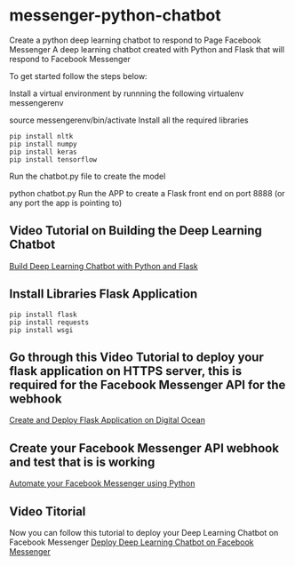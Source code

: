 # messenger-python-chatbot
Create a python deep learning chatbot to respond to Page Facebook Messenger
A deep learning chatbot created with Python and Flask that will respond to Facebook Messenger



To get started follow the steps below:

Install a virtual environment by runnning the following
virtualenv messengerenv


source messengerenv/bin/activate
Install all the required libraries
```
pip install nltk
pip install numpy
pip install keras
pip install tensorflow
```

Run the chatbot.py file to create the model

python chatbot.py
Run the APP to create a Flask front end on port 8888 (or any port the app is pointing to)



## Video Tutorial on Building the Deep Learning Chatbot
[Build Deep Learning Chatbot with Python and Flask](https://www.youtube.com/watch?v=8HifpykuTI4)



## Install Libraries Flask Application
```
pip install flask
pip install requests
pip install wsgi
```


## Go through this Video Tutorial to deploy your flask application on HTTPS server, this is required for the Facebook Messenger API for the webhook
[Create and Deploy Flask Application on Digital Ocean](https://www.youtube.com/watch?v=RP8nhiiQnTc)



## Create your Facebook Messenger API webhook and test that is is working 
[Automate your Facebook Messenger using Python](https://www.youtube.com/watch?v=OL5fC7RpK4Y)


## Video Titorial
Now you can follow this tutorial to deploy your Deep Learning Chatbot on Facebook Messenger
[Deploy Deep Learning Chatbot on Facebook Messenger](https://www.youtube.com/watch?v=Rw6nh3Dfjl8)
